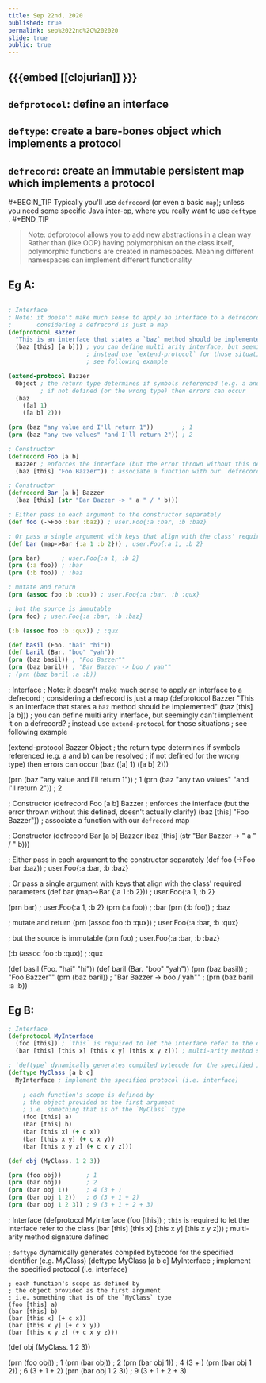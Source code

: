```yaml
---
title: Sep 22nd, 2020
published: true
permalink: sep%2022nd%2C%202020
slide: true
public: true
---
```


## {{{embed [[clojurian]] }}}
## `defprotocol`: define an interface
## `deftype`: create a bare-bones object which implements a protocol
## `defrecord`: create an immutable persistent map which implements a protocol

#+BEGIN_TIP
Typically you'll use `defrecord` (or even a basic `map`); unless you need some specific Java inter-op, where you really want to use `deftype` .
#+END_TIP

> Note: defprotocol allows you to add new abstractions in a clean way Rather than (like OOP) having polymorphism on the class itself, polymorphic functions are created in namespaces. Meaning different namespaces can implement different functionality
## Eg A:

```clojure

; Interface
; Note: it doesn't make much sense to apply an interface to a defrecord
;       considering a defrecord is just a map
(defprotocol Bazzer
  "This is an interface that states a `baz` method should be implemented"
  (baz [this] [a b])) ; you can define multi arity interface, but seemingly can't implement it on a defrecord?
                      ; instead use `extend-protocol` for those situations
                      ; see following example

(extend-protocol Bazzer
  Object ; the return type determines if symbols referenced (e.g. a and b) can be resolved
         ; if not defined (or the wrong type) then errors can occur
  (baz
    ([a] 1)
    ([a b] 2)))

(prn (baz "any value and I'll return 1"))        ; 1
(prn (baz "any two values" "and I'll return 2")) ; 2

; Constructor
(defrecord Foo [a b]
  Bazzer ; enforces the interface (but the error thrown without this defined, doesn't actually clarify)
  (baz [this] "Foo Bazzer")) ; associate a function with our `defrecord` map

; Constructor
(defrecord Bar [a b] Bazzer
  (baz [this] (str "Bar Bazzer -> " a " / " b)))

; Either pass in each argument to the constructor separately
(def foo (->Foo :bar :baz)) ; user.Foo{:a :bar, :b :baz}

; Or pass a single argument with keys that align with the class' required parameters
(def bar (map->Bar {:a 1 :b 2})) ; user.Foo{:a 1, :b 2}

(prn bar)      ; user.Foo{:a 1, :b 2}
(prn (:a foo)) ; :bar
(prn (:b foo)) ; :baz

; mutate and return
(prn (assoc foo :b :qux)) ; user.Foo{:a :bar, :b :qux}

; but the source is immutable
(prn foo) ; user.Foo{:a :bar, :b :baz}

(:b (assoc foo :b :qux)) ; :qux

(def basil (Foo. "hai" "hi"))
(def baril (Bar. "boo" "yah"))
(prn (baz basil)) ; "Foo Bazzer""
(prn (baz baril)) ; "Bar Bazzer -> boo / yah""
; (prn (baz baril :a :b))
```

; Interface
; Note: it doesn't make much sense to apply an interface to a defrecord
;       considering a defrecord is just a map
(defprotocol Bazzer
  "This is an interface that states a `baz` method should be implemented"
  (baz [this] [a b])) ; you can define multi arity interface, but seemingly can't implement it on a defrecord?
                      ; instead use `extend-protocol` for those situations
                      ; see following example

(extend-protocol Bazzer
  Object ; the return type determines if symbols referenced (e.g. a and b) can be resolved
         ; if not defined (or the wrong type) then errors can occur
  (baz
    ([a] 1)
    ([a b] 2)))

(prn (baz "any value and I'll return 1"))        ; 1
(prn (baz "any two values" "and I'll return 2")) ; 2

; Constructor
(defrecord Foo [a b]
  Bazzer ; enforces the interface (but the error thrown without this defined, doesn't actually clarify)
  (baz [this] "Foo Bazzer")) ; associate a function with our `defrecord` map

; Constructor
(defrecord Bar [a b] Bazzer
  (baz [this] (str "Bar Bazzer -> " a " / " b)))

; Either pass in each argument to the constructor separately
(def foo (->Foo :bar :baz)) ; user.Foo{:a :bar, :b :baz}

; Or pass a single argument with keys that align with the class' required parameters
(def bar (map->Bar {:a 1 :b 2})) ; user.Foo{:a 1, :b 2}

(prn bar)      ; user.Foo{:a 1, :b 2}
(prn (:a foo)) ; :bar
(prn (:b foo)) ; :baz

; mutate and return
(prn (assoc foo :b :qux)) ; user.Foo{:a :bar, :b :qux}

; but the source is immutable
(prn foo) ; user.Foo{:a :bar, :b :baz}

(:b (assoc foo :b :qux)) ; :qux

(def basil (Foo. "hai" "hi"))
(def baril (Bar. "boo" "yah"))
(prn (baz basil)) ; "Foo Bazzer""
(prn (baz baril)) ; "Bar Bazzer -> boo / yah""
; (prn (baz baril :a :b))
## Eg B:

```clojure
; Interface
(defprotocol MyInterface 
  (foo [this]) ; `this` is required to let the interface refer to the class
  (bar [this] [this x] [this x y] [this x y z])) ; multi-arity method signature defined

; `deftype` dynamically generates compiled bytecode for the specified identifier (e.g. MyClass)
(deftype MyClass [a b c]
  MyInterface ; implement the specified protocol (i.e. interface)
    
    ; each function's scope is defined by 
    ; the object provided as the first argument
    ; i.e. something that is of the `MyClass` type
    (foo [this] a)
    (bar [this] b)
    (bar [this x] (+ c x))
    (bar [this x y] (+ c x y))
    (bar [this x y z] (+ c x y z)))

(def obj (MyClass. 1 2 3))

(prn (foo obj))       ; 1
(prn (bar obj))       ; 2
(prn (bar obj 1))     ; 4 (3 + )
(prn (bar obj 1 2))   ; 6 (3 + 1 + 2)
(prn (bar obj 1 2 3)) ; 9 (3 + 1 + 2 + 3)
```
; Interface
(defprotocol MyInterface 
  (foo [this]) ; `this` is required to let the interface refer to the class
  (bar [this] [this x] [this x y] [this x y z])) ; multi-arity method signature defined

; `deftype` dynamically generates compiled bytecode for the specified identifier (e.g. MyClass)
(deftype MyClass [a b c]
  MyInterface ; implement the specified protocol (i.e. interface)
    
    ; each function's scope is defined by 
    ; the object provided as the first argument
    ; i.e. something that is of the `MyClass` type
    (foo [this] a)
    (bar [this] b)
    (bar [this x] (+ c x))
    (bar [this x y] (+ c x y))
    (bar [this x y z] (+ c x y z)))

(def obj (MyClass. 1 2 3))

(prn (foo obj))       ; 1
(prn (bar obj))       ; 2
(prn (bar obj 1))     ; 4 (3 + )
(prn (bar obj 1 2))   ; 6 (3 + 1 + 2)
(prn (bar obj 1 2 3)) ; 9 (3 + 1 + 2 + 3)
